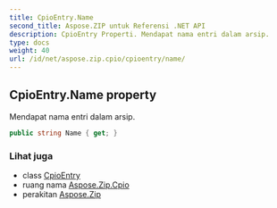 ```yaml
---
title: CpioEntry.Name
second_title: Aspose.ZIP untuk Referensi .NET API
description: CpioEntry Properti. Mendapat nama entri dalam arsip.
type: docs
weight: 40
url: /id/net/aspose.zip.cpio/cpioentry/name/
---
```

## CpioEntry.Name property

Mendapat nama entri dalam arsip.

```csharp
public string Name { get; }
```

### Lihat juga

* class [CpioEntry](../)
* ruang nama [Aspose.Zip.Cpio](../../cpioentry/)
* perakitan [Aspose.Zip](../../../)


